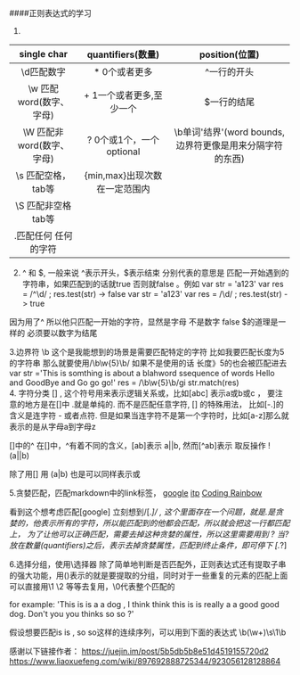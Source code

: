####正则表达式的学习

1. 
  |**single char**|**quantifiers(数量)**|**position(位置)**|
  |:------:|:------:|:-----:|
  |\d匹配数字|* 0个或者更多| ^一行的开头|
  |\w 匹配word(数字、字母)|+ 1一个或者更多,至少一个|$一行的结尾|
  |\W 匹配非word(数字、字母)|? 0个或1个，一个optional|\b单词'结界'(word bounds,边界符更像是用来分隔字符的东西)|
  |\s 匹配空格，tab等|{min,max}出现次数在一定范围内|  |
  |\S 匹配非空格tab等|||
  |.匹配任何 任何的字符|


2.  ^ 和 \$,  一般来说 ^表示开头，$表示结束 分别代表的意思是 匹配一开始遇到的字符串，如果匹配到的话就true 否则就false 。例如
 var str = 'a123' var res = /^\d/ ; res.test(str)  -> false
  var str = 'a123' var res = /\d/ ; res.test(str)  -> true

因为用了^ 所以他只匹配一开始的字符，显然是字母 不是数字 false
\$的道理是一样的 必须要以数字为结尾
  
3.边界符 \b 
 这个是我能想到的场景是需要匹配特定的字符 比如我要匹配长度为5的字符串 
 那么就要使用/\b\w{5}\b/ 如果不是使用的话 长度》5的也会被匹配进去
var str ='This is somthing is about a blahword ssequence of words Hello and GoodBye and Go go go!'
res = /\b\w{5}\b/gi
str.match(res)   
4. 字符分类 [] , 这个符号用来表示逻辑关系或，比如[abc] 表示a或b或c ， 要注意的地方是在[]中 .就是单纯的. 而不是匹配任意字符,
[] 的特殊用法， 比如[-.]的含义是连字符  - 或者点符. 但是如果当连字符不是第一个字符时，比如[a-z]那么就表示的是从字母a到字母z

[]中的^ 在[]中，^有着不同的含义，[ab]表示 a||b, 然而[^ab]表示 取反操作 !(a||b)

除了用[] 用 (a|b) 也是可以同样表示或


5.贪婪匹配，匹配markdown中的link标签， 
 [google](http://google.com)
[itp](http://itp.nyu.edu)
[Coding Rainbow](http://codingrainbow.com)

看到这个想考虑匹配[google] 立刻想到/\[.*\]/ , 这个里面存在一个问题，就是.是贪婪的，他表示所有的字符，所以能匹配到的他都会匹配，所以就会把这一行都匹配上，
为了让他可以正确匹配，需要去掉这种贪婪的属性，所以这里需要用到 ? 当?放在数量(quantifiers)之后，表示去掉贪婪属性，匹配到终止条件，即可停下
[.*?]

6.选择分组，使用\选择器 除了简单地判断是否匹配外，正则表达式还有提取子串的强大功能，用()表示的就是要提取的分组，同时对于一些重复的元素的匹配上面 可以直接用\1 \2
等等去复用，\0代表整个匹配的  

 for example: 'This is is a a dog , I think think this is is really
a a good good dog. Don't you you thinks so so ?'

假设想要匹配is is , so so这样的连续序列，可以用到下面的表达式 \b(\w+)\s\1\b



感谢以下链接作者：
  https://juejin.im/post/5b5db5b8e51d4519155720d2 
  https://www.liaoxuefeng.com/wiki/897692888725344/923056128128864